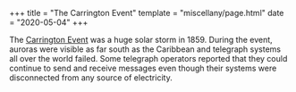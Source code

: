 +++
title = "The Carrington Event"
template = "miscellany/page.html"
date = "2020-05-04"
+++

The [Carrington Event](https://en.wikipedia.org/wiki/Solar_storm_of_1859) was a huge solar storm in 1859. During the event, auroras were visible as far south as the Caribbean and telegraph systems all over the world failed. Some telegraph operators reported that they could continue to send and receive messages even though their systems were disconnected from any source of electricity.
